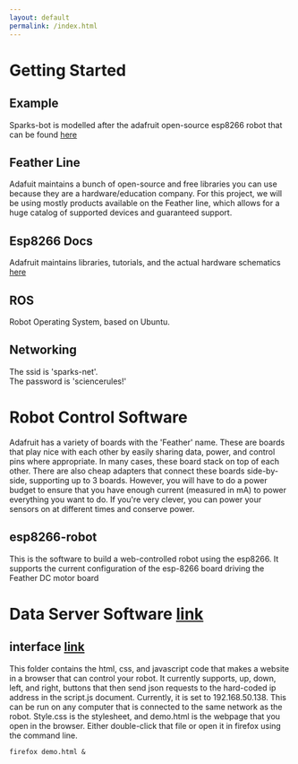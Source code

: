 ```yaml
---
layout: default
permalink: /index.html
---
```



# Getting Started

## Example

Sparks-bot is modelled after the adafruit open-source esp8266 robot that can be found [here](https://learn.adafruit.com/build-an-esp8266-mobile-robot/introduction)

## Feather Line

Adafuit maintains a bunch of open-source and free libraries you can use because they are a hardware/education company. For this project, we will be using mostly products available on the Feather line, which allows for a huge catalog of supported devices and guaranteed support.

## Esp8266 Docs

Adafruit maintains libraries, tutorials, and the actual hardware schematics [here](https://learn.adafruit.com/adafruit-feather-huzzah-esp8266/downloads)

## ROS

Robot Operating System, based on Ubuntu.

## Networking
The ssid is 'sparks-net'.  
The password is 'sciencerules!'

# Robot Control Software

Adafruit has a variety of boards with the 'Feather' name. These are boards that play nice with each other by easily sharing data, power, and control pins where appropriate. In many cases, these board stack on top of each other. There are also cheap adapters  that connect these boards side-by-side, supporting up to 3 boards. However, you will have to do a power budget to ensure that you have enough current (measured in mA) to power everything you want to do. If you're very clever, you can power your sensors on at different times and conserve power.

## esp8266-robot

This is the software to build a web-controlled robot using the esp8266. It supports the current configuration of the esp-8266 board driving the Feather DC motor board

# Data Server Software [link](sparks-bot/server)

## interface [link](sparks-bot/dashboard/)

This folder contains the html, css, and javascript code that makes a website in a browser that can control your robot. It currently supports, up, down, left, and right, buttons that then send json requests to the hard-coded ip address in the script.js document. Currently, it is set to 192.168.50.138. This can be run on any computer that is connected to the same network as the robot. Style.css is the stylesheet, and demo.html is the webpage that you open in the browser. Either double-click that file or open it in firefox using the command line.
```
firefox demo.html &
```
